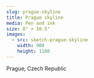 ```yaml
---
slug: prague-skyline
title: Prague skyline
media: Pen and ink
size: 8" × 10.5"
images:
  - src: sketch-prague-skyline
    width: 900
    height: 1180
---
```

Prague, Czech Republic
